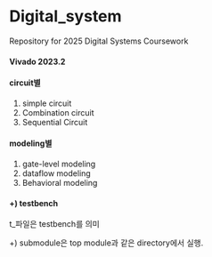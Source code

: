 # Digital_system
Repository for 2025 Digital Systems Coursework

#### Vivado 2023.2
#### circuit별
1. simple circuit
2. Combination circuit
3. Sequential Circuit

#### modeling별
1. gate-level modeling
2. dataflow modeling
3. Behavioral modeling

#### +) testbench
t_파일은 testbench를 의미

+) submodule은 top module과 같은 directory에서 실행.
